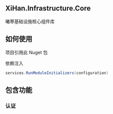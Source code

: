 ﻿## XiHan.Infrastructure.Core

曦寒基础设施核心组件库

## 如何使用

项目引用此 Nuget 包

依赖注入

```csharp
services.RunModuleInitializers(configuration)
```

## 包含功能

### 认证